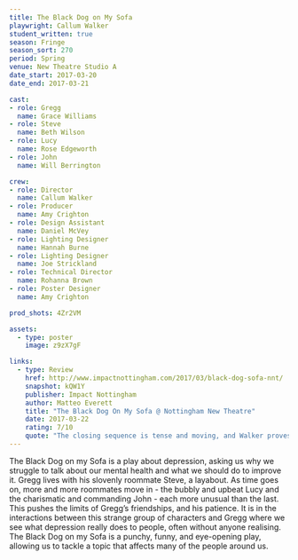 ```yaml
---
title: The Black Dog on My Sofa 
playwright: Callum Walker
student_written: true
season: Fringe
season_sort: 270
period: Spring
venue: New Theatre Studio A
date_start: 2017-03-20
date_end: 2017-03-21

cast:
- role: Gregg
  name: Grace Williams
- role: Steve
  name: Beth Wilson
- role: Lucy
  name: Rose Edgeworth
- role: John
  name: Will Berrington

crew:
- role: Director
  name: Callum Walker
- role: Producer
  name: Amy Crighton
- role: Design Assistant
  name: Daniel McVey
- role: Lighting Designer
  name: Hannah Burne
- role: Lighting Designer
  name: Joe Strickland
- role: Technical Director
  name: Rohanna Brown
- role: Poster Designer
  name: Amy Crighton

prod_shots: 4Zr2VM

assets:
  - type: poster
    image: z9zX7gF

links:
  - type: Review
    href: http://www.impactnottingham.com/2017/03/black-dog-sofa-nnt/
    snapshot: kQW1Y
    publisher: Impact Nottingham
    author: Matteo Everett
    title: "The Black Dog On My Sofa @ Nottingham New Theatre"
    date: 2017-03-22
    rating: 7/10
    quote: "The closing sequence is tense and moving, and Walker proves his competence as a director as well as writer in the imagery he creates through the use of proxemics, especially when multiple characters are sitting on the titular sofa."
---
```


The Black Dog on my Sofa is a play about depression, asking us why we struggle to talk about our mental health and what we should do to improve it. Gregg lives with his slovenly roommate Steve, a layabout. As time goes on, more and more roommates move in - the bubbly and upbeat Lucy and the charismatic and commanding John - each more unusual than the last. This pushes the limits of Gregg’s friendships, and his patience. It is in the interactions between this strange group of characters and Gregg where we see what depression really does to people, often without anyone realising. The Black Dog on my Sofa is a punchy, funny, and eye-opening play, allowing us to tackle a topic that affects many of the people around us.

